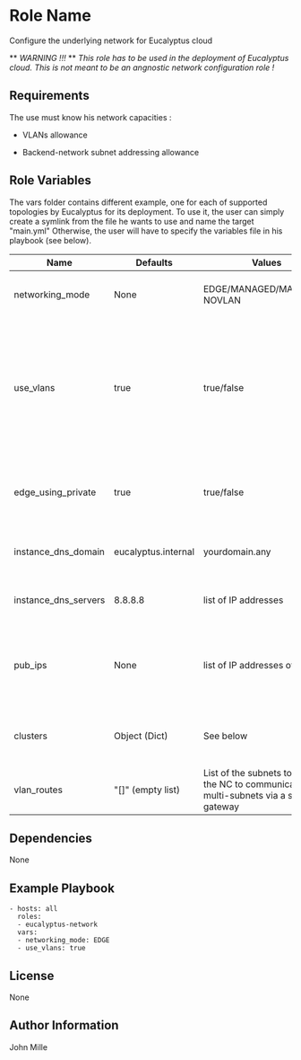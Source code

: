 Role Name
=========

Configure the underlying network for Eucalyptus cloud

** *WARNING !!!* **
*This role has to be used in the deployment of Eucalyptus cloud. This is not meant to be an angnostic network configuration role !*

Requirements
------------

The use must know his network capacities :

- VLANs allowance
 
- Backend-network subnet addressing allowance

Role Variables
--------------

The vars folder contains different example, one for each of supported topologies by Eucalyptus for its deployment. To use it, the user can simply create a symlink from the file he wants to use and name the target "main.yml"
Otherwise, the user will have to specify the variables file in his playbook (see below).

| Name | Defaults | Values | Description | Notes
|--- |--- |--- |--- |---
| networking_mode| None| EDGE/MANAGED/MANAGED-NOVLAN| Defines the networking mode used by Eucalyptus | None
| use_vlans | true | true/false|  defines wether or not to use vlans in the backend network|  If set to true, VLAN interfaces will be created by the playbook. Not applicable to MANAGED
| edge_using_private | true | true/false | Defines if EDGE mode should use instances' private address|Applies to EDGE Only
| instance_dns_domain| eucalyptus.internal | yourdomain.any | Sets the domain search for instances  | None
| instance_dns_servers | 8.8.8.8 | list of IP addresses | Sets the nameserver(s) for the instances | Must be a list
| pub_ips | None | list of IP addresses of ranges | Sets the Public IP addresses that will be used by your instances for public traffic | None
| clusters | Object (Dict) | See below | Defines your clusters specific network settings | None
| vlan_routes | "[]" (empty list) | List of the subnets to add on the NC to communicate over multi-subnets via a specific gateway | Advanced users only

Dependencies
------------

None

Example Playbook
----------------

```
- hosts: all
  roles:
  - eucalyptus-network
  vars:
  - networking_mode: EDGE
  - use_vlans: true

```

License
-------

None

Author Information
------------------

John Mille
